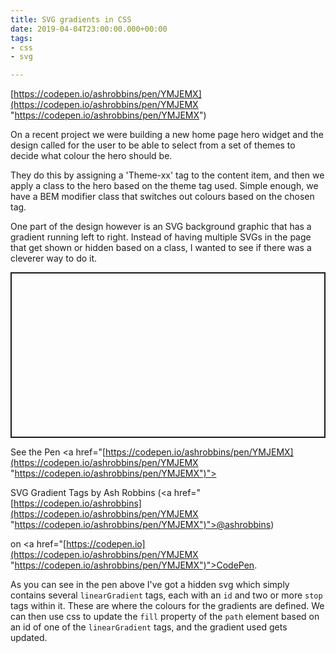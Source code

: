 ```yaml
---
title: SVG gradients in CSS
date: 2019-04-04T23:00:00.000+00:00
tags:
- css
- svg

---
```

[https://codepen.io/ashrobbins/pen/YMJEMX](https://codepen.io/ashrobbins/pen/YMJEMX "https://codepen.io/ashrobbins/pen/YMJEMX")

On a recent project we were building a new home page hero widget and the design called for the user to be able to select from a set of themes to decide what colour the hero should be.

They do this by assigning a 'Theme-xx' tag to the content item, and then we apply a class to the hero based on the theme tag used. Simple enough, we have a BEM modifier class that switches out colours based on the chosen tag.

One part of the design however is an SVG background graphic that has a gradient running left to right. Instead of having multiple SVGs in the page that get shown or hidden based on a class, I wanted to see if there was a cleverer way to do it.

<p class="codepen" data-height="265" data-theme-id="dark" data-default-tab="html,result" data-user="ashrobbins" data-slug-hash="YMJEMX" style="height: 265px; box-sizing: border-box; display: flex; align-items: center; justify-content: center; border: 2px solid; margin: 1em 0; padding: 1em;" data-pen-title="SVG Gradient Tags">

  <span>See the Pen <a href="[https://codepen.io/ashrobbins/pen/YMJEMX](https://codepen.io/ashrobbins/pen/YMJEMX "https://codepen.io/ashrobbins/pen/YMJEMX")">

  SVG Gradient Tags</a> by Ash Robbins (<a href="[https://codepen.io/ashrobbins](https://codepen.io/ashrobbins/pen/YMJEMX "https://codepen.io/ashrobbins/pen/YMJEMX")">@ashrobbins</a>)

  on <a href="[https://codepen.io](https://codepen.io/ashrobbins/pen/YMJEMX "https://codepen.io/ashrobbins/pen/YMJEMX")">CodePen</a>.</span></p>

<script async src="[https://static.codepen.io/assets/embed/ei.js](https://codepen.io/ashrobbins/pen/YMJEMX "https://codepen.io/ashrobbins/pen/YMJEMX")"></script>

As you can see in the pen above I've got a hidden svg which simply contains several `linearGradient` tags, each with an `id` and two or more `stop` tags within it. These are where the colours for the gradients are defined. We can then use css to update the `fill` property of the `path` element based on an id of one of the `linearGradient` tags, and the gradient used gets updated.